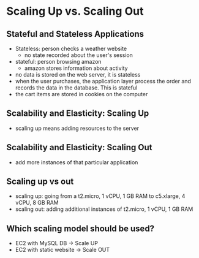 # Scaling Up vs. Scaling Out

## Stateful and Stateless Applications

- Stateless: person checks a weather website
  - no state recorded about the user's session
- stateful: person browsing amazon
  - amazon stores information about activity
- no data is stored on the web server, it is stateless
- when the user purchases, the application layer process the order and records the data in the database. This is stateful
- the cart items are stored in cookies on the computer

## Scalability and Elasticity: Scaling Up

- scaling up means adding resources to the server

## Scalability and Elasticity: Scaling Out

- add more instances of that particular application

## Scaling up vs out

- scaling up: going from a t2.micro, 1 vCPU, 1 GB RAM to c5.xlarge, 4 vCPU, 8 GB RAM
- scaling out: adding additional instances of t2.micro, 1 vCPU, 1 GB RAM

## Which scaling model should be used?

- EC2 with MySQL DB -> Scale UP
- EC2 with static website -> Scale OUT
